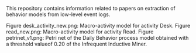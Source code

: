 This repository contains information related to papers on extraction of behavior models from low-level event logs.


Figure desk_activity_new.png: Macro-activity model for activity Desk.
Figure read_new.png: Macro-activity model for activity Read.
Figure petrinet_v1.png: Petri net of the Daily Behavior process model obtained with a threshold valueof 0.20 of the Infrequent Inductive Miner.

